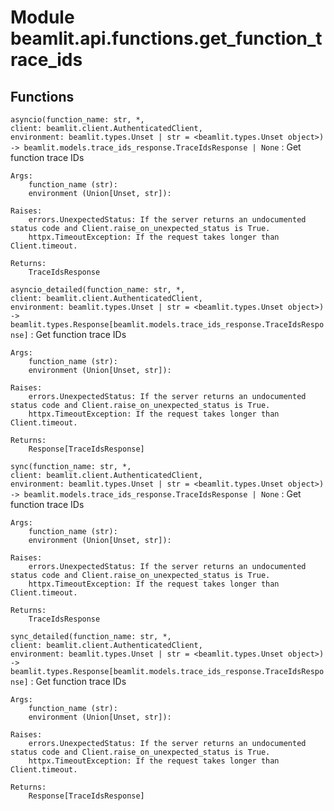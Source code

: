 Module beamlit.api.functions.get_function_trace_ids
===================================================

Functions
---------

`asyncio(function_name: str, *, client: beamlit.client.AuthenticatedClient, environment: beamlit.types.Unset | str = <beamlit.types.Unset object>) ‑> beamlit.models.trace_ids_response.TraceIdsResponse | None`
:   Get function trace IDs
    
    Args:
        function_name (str):
        environment (Union[Unset, str]):
    
    Raises:
        errors.UnexpectedStatus: If the server returns an undocumented status code and Client.raise_on_unexpected_status is True.
        httpx.TimeoutException: If the request takes longer than Client.timeout.
    
    Returns:
        TraceIdsResponse

`asyncio_detailed(function_name: str, *, client: beamlit.client.AuthenticatedClient, environment: beamlit.types.Unset | str = <beamlit.types.Unset object>) ‑> beamlit.types.Response[beamlit.models.trace_ids_response.TraceIdsResponse]`
:   Get function trace IDs
    
    Args:
        function_name (str):
        environment (Union[Unset, str]):
    
    Raises:
        errors.UnexpectedStatus: If the server returns an undocumented status code and Client.raise_on_unexpected_status is True.
        httpx.TimeoutException: If the request takes longer than Client.timeout.
    
    Returns:
        Response[TraceIdsResponse]

`sync(function_name: str, *, client: beamlit.client.AuthenticatedClient, environment: beamlit.types.Unset | str = <beamlit.types.Unset object>) ‑> beamlit.models.trace_ids_response.TraceIdsResponse | None`
:   Get function trace IDs
    
    Args:
        function_name (str):
        environment (Union[Unset, str]):
    
    Raises:
        errors.UnexpectedStatus: If the server returns an undocumented status code and Client.raise_on_unexpected_status is True.
        httpx.TimeoutException: If the request takes longer than Client.timeout.
    
    Returns:
        TraceIdsResponse

`sync_detailed(function_name: str, *, client: beamlit.client.AuthenticatedClient, environment: beamlit.types.Unset | str = <beamlit.types.Unset object>) ‑> beamlit.types.Response[beamlit.models.trace_ids_response.TraceIdsResponse]`
:   Get function trace IDs
    
    Args:
        function_name (str):
        environment (Union[Unset, str]):
    
    Raises:
        errors.UnexpectedStatus: If the server returns an undocumented status code and Client.raise_on_unexpected_status is True.
        httpx.TimeoutException: If the request takes longer than Client.timeout.
    
    Returns:
        Response[TraceIdsResponse]
